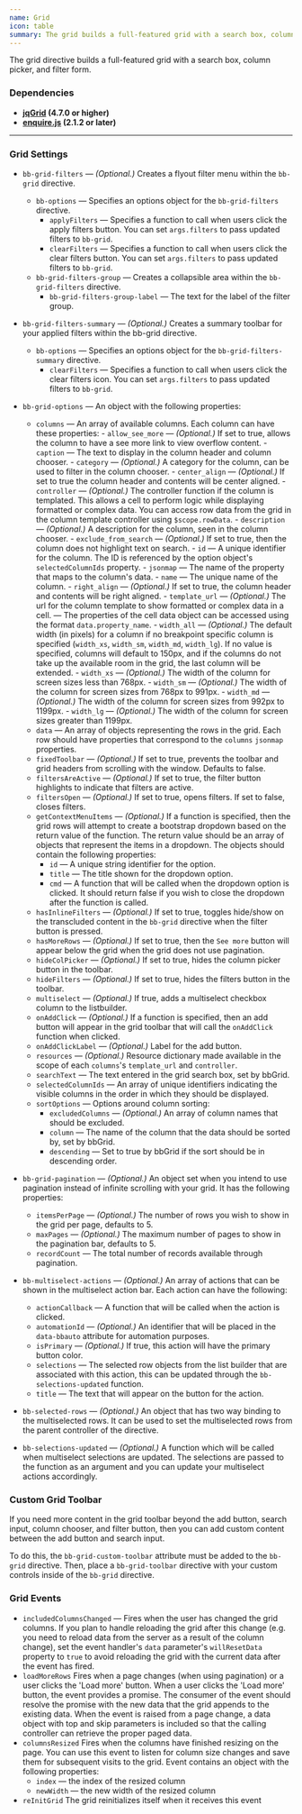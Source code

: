 ```yaml
---
name: Grid
icon: table
summary: The grid builds a full-featured grid with a search box, column picker, and filter form.
---
```


The grid directive builds a full-featured grid with a search box, column picker, and filter form.

 ### Dependencies ###

- **[jqGrid](https://github.com/free-jqgrid/jqGrid) (4.7.0 or higher)**
- **[enquire.js](http://wicky.nillia.ms/enquire.js/) (2.1.2 or later)**
---

### Grid Settings ###
- `bb-grid-filters` &mdash; *(Optional.)* Creates a flyout filter menu within the `bb-grid` directive.
  - `bb-options` &mdash; Specifies an options object for the `bb-grid-filters` directive.
      - `applyFilters` &mdash; Specifies a function to call when users click the apply filters button. You can set `args.filters` to pass updated filters to `bb-grid`.
      - `clearFilters` &mdash; Specifies a function to call when users click the clear filters button. You can set `args.filters` to pass updated filters to `bb-grid`.
  - `bb-grid-filters-group` &mdash; Creates a collapsible area within the `bb-grid-filters` directive.
      - `bb-grid-filters-group-label` &mdash; The text for the label of the filter group.
- `bb-grid-filters-summary` &mdash; *(Optional.)* Creates a summary toolbar for your applied filters within the bb-grid directive.
  - `bb-options` &mdash; Specifies an options object for the `bb-grid-filters-summary` directive.
      - `clearFilters` &mdash; Specifies a function to call when users click the clear filters icon. You can set `args.filters` to pass updated filters to `bb-grid`.

- `bb-grid-options` &mdash; An object with the following properties:
  - `columns` &mdash; An array of available columns.  Each column can have these properties:
        - `allow_see_more` &mdash; *(Optional.)* If set to true, allows the column to have a see more link to view overflow content.
        - `caption` &mdash; The text to display in the column header and column chooser.
        - `category` &mdash; *(Optional.)* A category for the column, can be used to filter in the column chooser.
        - `center_align` &mdash; *(Optional.)* If set to true the column header and contents will be center aligned.
        - `controller` &mdash; *(Optional.)* The controller function if the column is templated. This allows a cell to perform logic while displaying formatted or complex data. You can access row data from the grid in the column template controller using `$scope.rowData`.
        - `description` &mdash; *(Optional.)* A description for the column, seen in the column chooser.
        - `exclude_from_search` &mdash; *(Optional.)* If set to true, then the column does not highlight text on search.
        - `id` &mdash; A unique identifier for the column.  The ID is referenced by the option object's `selectedColumnIds` property.
        - `jsonmap` &mdash; The name of the property that maps to the column's data.
        - `name` &mdash; The unique name of the column.
        - `right_align` &mdash; *(Optional.)* If set to true, the column header and contents will be right aligned.
        - `template_url` &mdash; *(Optional.)* The url for the column template to show formatted or complex data in a cell. &mdash; The properties of the cell data object can be accessed using the format `data.property_name`.
        - `width_all` &mdash; *(Optional.)* The default width (in pixels) for a column if no breakpoint specific column is specified (`width_xs`, `width_sm`, `width_md`, `width_lg`). If no value is specified, columns will default to 150px, and if the columns do not take up the available room in the grid, the last column will be extended.
        - `width_xs` &mdash; *(Optional.)* The width of the column for screen sizes less than 768px.
        - `width_sm` &mdash; *(Optional.)* The width of the column for screen sizes from 768px to 991px.
        - `width_md` &mdash; *(Optional.)* The width of the column for screen sizes from 992px to 1199px.
        - `width_lg` &mdash; *(Optional.)* The width of the column for screen sizes greater than 1199px.
  - `data` &mdash; An array of objects representing the rows in the grid.  Each row should have properties that correspond to the `columns` `jsonmap` properties.
  - `fixedToolbar` &mdash; *(Optional.)* If set to true, prevents the toolbar and grid headers from scrolling with the window. Defaults to false.
  - `filtersAreActive` &mdash; *(Optional.)* If set to true, the filter button highlights to indicate that filters are active.
  - `filtersOpen` &mdash; *(Optional.)* If set to true, opens filters. If set to false, closes filters.
  - `getContextMenuItems` &mdash; *(Optional.)* If a function is specified, then the grid rows will attempt to create a bootstrap dropdown based on the return value of the function. The return value should be an array of objects that represent the items in a dropdown. The objects should contain the following properties:
      - `id` &mdash; A unique string identifier for the option.
      - `title` &mdash; The title shown for the dropdown option.
      - `cmd` &mdash; A function that will be called when the dropdown option is clicked. It should return false if you wish to close the dropdown after the function is called.
  - `hasInlineFilters` &mdash; *(Optional.)* If set to true, toggles hide/show on the transcluded content in the `bb-grid` directive when the filter button is pressed.
  - `hasMoreRows` &mdash; *(Optional.)* If set to true, then the `See more` button will appear below the grid when the grid does not use pagination.
  - `hideColPicker` &mdash; *(Optional.)* If set to true, hides the column picker button in the toolbar.
  - `hideFilters` &mdash; *(Optional.)* If set to true, hides the filters button in the toolbar.
  - `multiselect` &mdash; *(Optional.)* If true, adds a multiselect checkbox column to the listbuilder.
  - `onAddClick` &mdash; *(Optional.)* If a function is specified, then an add button will appear in the grid toolbar that will call the `onAddClick` function when clicked.
  - `onAddClickLabel` &mdash; *(Optional.)* Label for the add button.
  - `resources` &mdash; *(Optional.)* Resource dictionary made available in the scope of each `columns`'s `template_url` and `controller`.
  - `searchText` &mdash; The text entered in the grid search box, set by bbGrid.
  - `selectedColumnIds` &mdash; An array of unique identifiers indicating the visible columns in the order in which they should be displayed.
  - `sortOptions` &mdash; Options around column sorting:
      - `excludedColumns` &mdash; *(Optional.)* An array of column names that should be excluded.
      - `column` &mdash; The name of the column that the data should be sorted by, set by bbGrid.
      - `descending` &mdash; Set to true by bbGrid if the sort should be in descending order.
- `bb-grid-pagination` &mdash; *(Optional.)* An object set when you intend to use pagination instead of infinite scrolling with your grid. It has the following properties:
  - `itemsPerPage` &mdash; *(Optional.)* The number of rows you wish to show in the grid per page, defaults to 5.
  - `maxPages` &mdash; *(Optional.)* The maximum number of pages to show in the pagination bar, defaults to 5.
  - `recordCount` &mdash; The total number of records available through pagination.
- `bb-multiselect-actions` &mdash; *(Optional.)* An array of actions that can be shown in the multiselect action bar. Each action can have the following:
  - `actionCallback` &mdash; A function that will be called when the action is clicked.
  - `automationId` &mdash; *(Optional.)* An identifier that will be placed in the `data-bbauto` attribute for automation purposes.
  - `isPrimary` &mdash; *(Optional.)* If true, this action will have the primary button color.
  - `selections` &mdash; The selected row objects from the list builder that are associated with this action, this can be updated through the `bb-selections-updated` function.
  - `title` &mdash; The text that will appear on the button for the action.
- `bb-selected-rows` &mdash; *(Optional.)* An object that has two way binding to the multiselected rows. It can be used to set the multiselected rows from the parent controller of the directive.
- `bb-selections-updated` &mdash; *(Optional.)* A function which will be called when multiselect selections are updated. The selections are passed to the function as an argument and you can update your multiselect actions accordingly.

### Custom Grid Toolbar ###
If you need more content in the grid toolbar beyond the add button, search input, column chooser, and filter button, then you can add custom content between the add button and search input.

To do this, the `bb-grid-custom-toolbar` attribute must be added to the `bb-grid` directive. Then, place a `bb-grid-toolbar` directive with your custom controls inside of the `bb-grid` directive.

### Grid Events ###

  - `includedColumnsChanged` &mdash; Fires when the user has changed the grid columns.  If you plan to handle reloading the grid after this change (e.g. you need
to reload data from the server as a result of the column change), set the event handler's `data` parameter's `willResetData` property to `true` to avoid
reloading the grid with the current data after the event has fired.
  - `loadMoreRows` Fires when a page changes (when using pagination) or a user clicks the 'Load more' button. When a user clicks the 'Load more' button, the event provides a promise. The consumer of the event should resolve the promise with the new data that the grid appends to the existing data. When the event is raised from a page change, a data object with top and skip parameters is included so that the calling controller can retrieve the proper paged data.
  - `columnsResized` Fires when the columns have finished resizing on the page. You can use this event to listen for column size changes and save them for subsequent visits to the grid. Event contains an object with the following properties:
    - `index` — the index of the resized column
    - `newWidth` — the new width of the resized column
  - `reInitGrid` The grid reinitializes itself when it receives this event
